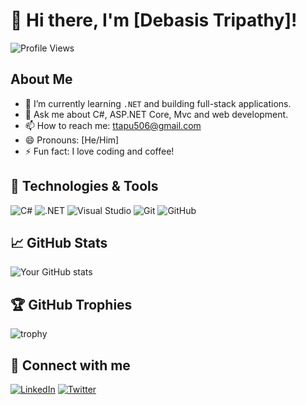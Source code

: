 # 👋 Hi there, I'm [Debasis Tripathy]!

![Profile Views](https://komarev.com/ghpvc/?username=YourUsername&color=blue)

## About Me
- 🌱 I’m currently learning `.NET` and building full-stack applications.
- 💬 Ask me about C#, ASP.NET Core, Mvc and web development.
- 📫 How to reach me: [ttapu506@gmail.com](mailto:ttapu506@gmail.com)
- 😄 Pronouns: [He/Him]
- ⚡ Fun fact: I love coding and coffee!

## 🔧 Technologies & Tools
![C#](https://img.shields.io/badge/-C%23-239120?style=flat-square&logo=c-sharp&logoColor=white)
![.NET](https://img.shields.io/badge/-.NET-512BD4?style=flat-square&logo=.net&logoColor=white)
![Visual Studio](https://img.shields.io/badge/-Visual%20Studio-5C2D91?style=flat-square&logo=visual-studio&logoColor=white)
![Git](https://img.shields.io/badge/-Git-F05032?style=flat-square&logo=git&logoColor=white)
![GitHub](https://img.shields.io/badge/-GitHub-181717?style=flat-square&logo=github&logoColor=white)

## 📈 GitHub Stats
![Your GitHub stats](https://github-readme-stats.vercel.app/api?username=YourUsername&show_icons=true&theme=radical)

## 🏆 GitHub Trophies
![trophy](https://github-profile-trophy.vercel.app/?username=YourUsername&theme=onedark)

## 🔗 Connect with me
[![LinkedIn](https://img.shields.io/badge/-LinkedIn-0077B5?style=flat-square&logo=linkedin&logoColor=white)]([https://www.linkedin.com/in/YourLinkedIn](https://www.linkedin.com/in/debasistripathy337/))
[![Twitter](https://img.shields.io/badge/-Twitter-1DA1F2?style=flat-square&logo=twitter&logoColor=white)]([https://twitter.com/YourTwitter](https://x.com/ttapu506?t=g_4C4AXK2sCwUcWQMD1DKg&s=08))
